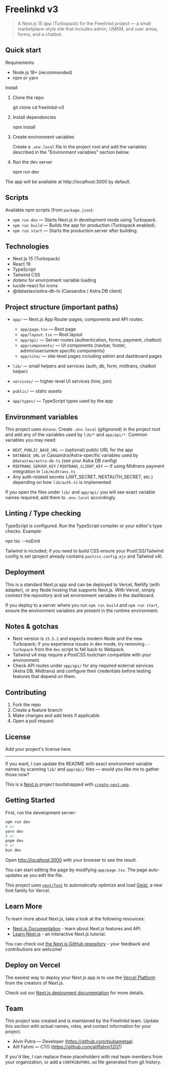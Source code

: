 # Freelinkd v3

> A Next.js 15 app (Turbopack) for the Freelinkd project — a small marketplace-style site that includes admin, UMKM, and user areas, forms, and a chatbot.

## Quick start

Requirements

- Node.js 18+ (recommended)
- npm or yarn

Install

1. Clone the repo

   git clone <repo-url>
   cd freelinkd-v3

2. Install dependencies

   npm install

3. Create environment variables

   Create a `.env.local` file in the project root and add the variables described in the "Environment variables" section below.

4. Run the dev server

   npm run dev

The app will be available at http://localhost:3000 by default.

## Scripts

Available npm scripts (from `package.json`):

- `npm run dev` — Starts Next.js in development mode using Turbopack.
- `npm run build` — Builds the app for production (Turbopack enabled).
- `npm run start` — Starts the production server after building.

## Technologies

- Next.js 15 (Turbopack)
- React 19
- TypeScript
- Tailwind CSS
- dotenv for environment variable loading
- lucide-react for icons
- @datastax/astra-db-ts (Cassandra / Astra DB client)

## Project structure (important paths)

- `app/` — Next.js App Router pages, components and API routes.

  - `app/page.tsx` — Root page
  - `app/layout.tsx` — Root layout
  - `app/api/` — Server routes (authentication, forms, payment, chatbot)
  - `app/components/` — UI components (navbar, footer, admin/user/umkm specific components)
  - `app/site/` — site-level pages including admin and dashboard pages

- `lib/` — small helpers and services (auth, db, form, midtrans, chatbot helper)
- `services/` — higher-level UI services (hire, join)
- `public/` — static assets
- `app/types/` — TypeScript types used by the app

## Environment variables

This project uses `dotenv`. Create `.env.local` (gitignored) in the project root and add any of the variables used by `lib/*` and `app/api/*`. Common variables you may need:

- `NEXT_PUBLIC_BASE_URL` — (optional) public URL for the app
- `DATABASE_URL` or Cassandra/Astra-specific variables used by `@datastax/astra-db-ts` (see your Astra DB config)
- `MIDTRANS_SERVER_KEY` / `MIDTRANS_CLIENT_KEY` — if using Midtrans payment integration in `lib/midtrans.ts`
- Any auth-related secrets (JWT_SECRET, NEXTAUTH_SECRET, etc.) depending on how `lib/auth.ts` is implemented

If you open the files under `lib/` and `app/api/` you will see exact variable names required; add them to `.env.local` accordingly.

## Linting / Type checking

TypeScript is configured. Run the TypeScript compiler or your editor's type checks. Example:

npx tsc --noEmit

Tailwind is included; if you need to build CSS ensure your PostCSS/Tailwind config is set (project already contains `postcss.config.mjs` and Tailwind v4).

## Deployment

This is a standard Next.js app and can be deployed to Vercel, Netlify (with adapter), or any Node hosting that supports Next.js. With Vercel, simply connect the repository and set environment variables in the dashboard.

If you deploy to a server where you run `npm run build` and `npm run start`, ensure the environment variables are present in the runtime environment.

## Notes & gotchas

- Next version is `15.5.2` and expects modern Node and the new Turbopack; if you experience issues in dev mode, try removing `--turbopack` from the `dev` script to fall back to Webpack.
- Tailwind v4 may require a PostCSS toolchain compatible with your environment.
- Check API routes under `app/api/` for any required external services (Astra DB, Midtrans) and configure their credentials before testing features that depend on them.

## Contributing

1. Fork the repo
2. Create a feature branch
3. Make changes and add tests if applicable
4. Open a pull request

## License

Add your project's license here.

---

If you want, I can update the README with exact environment variable names by scanning `lib/` and `app/api/` files — would you like me to gather those now?

This is a [Next.js](https://nextjs.org) project bootstrapped with [`create-next-app`](https://nextjs.org/docs/app/api-reference/cli/create-next-app).

## Getting Started

First, run the development server:

```bash
npm run dev
# or
yarn dev
# or
pnpm dev
# or
bun dev
```

Open [http://localhost:3000](http://localhost:3000) with your browser to see the result.

You can start editing the page by modifying `app/page.tsx`. The page auto-updates as you edit the file.

This project uses [`next/font`](https://nextjs.org/docs/app/building-your-application/optimizing/fonts) to automatically optimize and load [Geist](https://vercel.com/font), a new font family for Vercel.

## Learn More

To learn more about Next.js, take a look at the following resources:

- [Next.js Documentation](https://nextjs.org/docs) - learn about Next.js features and API.
- [Learn Next.js](https://nextjs.org/learn) - an interactive Next.js tutorial.

You can check out [the Next.js GitHub repository](https://github.com/vercel/next.js) - your feedback and contributions are welcome!

## Deploy on Vercel

The easiest way to deploy your Next.js app is to use the [Vercel Platform](https://vercel.com/new?utm_medium=default-template&filter=next.js&utm_source=create-next-app&utm_campaign=create-next-app-readme) from the creators of Next.js.

Check out our [Next.js deployment documentation](https://nextjs.org/docs/app/building-your-application/deploying) for more details.

## Team

This project was created and is maintained by the Freelinkd team. Update this section with actual names, roles, and contact information for your project.

- Alvin Putra — Developer (https://github.com/tsubametaa)
- Alif Fahmi — CTO (https://github.com/aliffahmi1207)

If you'd like, I can replace these placeholders with real team members from your organization, or add a `CONTRIBUTORS.md` file generated from git history.
